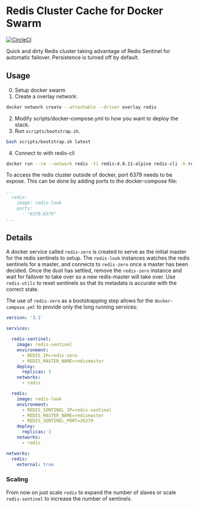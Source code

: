 # Redis Cluster Cache for Docker Swarm

[![CircleCI](https://circleci.com/gh/redis-cluster-docker-swarm/tree/master.svg?style=svg)](https://circleci.com/gh/redis-cluster-docker-swarm/tree/master)

Quick and dirty Redis cluster taking advantage of Redis Sentinel for automatic failover. Persistence is turned off by default.

## Usage

0. Setup docker swarm
1. Create a overlay network:

```bash
docker network create --attachable --driver overlay redis
```

2. Modify scripts/docker-compose.yml to how you want to deploy the stack.
3. Run `scripts/bootstrap.sh`.

```bash
bash scripts/bootstrap.sh latest
```

4. Connect to with redis-cli

```bash
docker run --rm --network redis -ti redis:4.0.11-alpine redis-cli -h redis
```

To access the redis cluster outside of docker, port 6379 needs to be expose. This can be done by adding ports to the docker-compose file:

```yaml
...
  redis:
    image: redis-look
    ports:
      - "6379:6379"
...
```

## Details

A docker service called `redis-zero` is created to serve as the initial master for the redis sentinels to setup. The `redis-look` instances watches the redis sentinels for a master, and connects to `redis-zero` once a master has been decided. Once the dust has settled, remove the `redis-zero` instance and wait for failover to take over so a new redis-master will take over. Use `redis-utils` to reset sentinels so that its metadata is accurate with the correct state.

The use of `redis-zero` as a bootstrapping step allows for the `docker-compose.yml` to provide only the long running services:

```yaml
version: '3.1'

services:

  redis-sentinel:
    image: redis-sentinel
    environment:
      - REDIS_IP=redis-zero
      - REDIS_MASTER_NAME=redismaster
    deploy:
      replicas: 3
    networks:
      - redis

  redis:
    image: redis-look
    environment:
      - REDIS_SENTINEL_IP=redis-sentinel
      - REDIS_MASTER_NAME=redismaster
      - REDIS_SENTINEL_PORT=26379
    deploy:
      replicas: 3
    networks:
      - redis

networks:
  redis:
    external: true

```

### Scaling

From now on just scale `redis` to expand the number of slaves or scale `redis-sentinel` to increase the number of sentinels.
